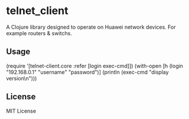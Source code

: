 # telnet_client
A Clojure library designed to operate on Huawei network devices.
For example routers & switchs.

## Usage
(require '[telnet-client.core :refer [login exec-cmd]])
(with-open [h (login "192.168.0.1" "username" "password")]
	(println (exec-cmd "display version\n")))

## License
MIT License
